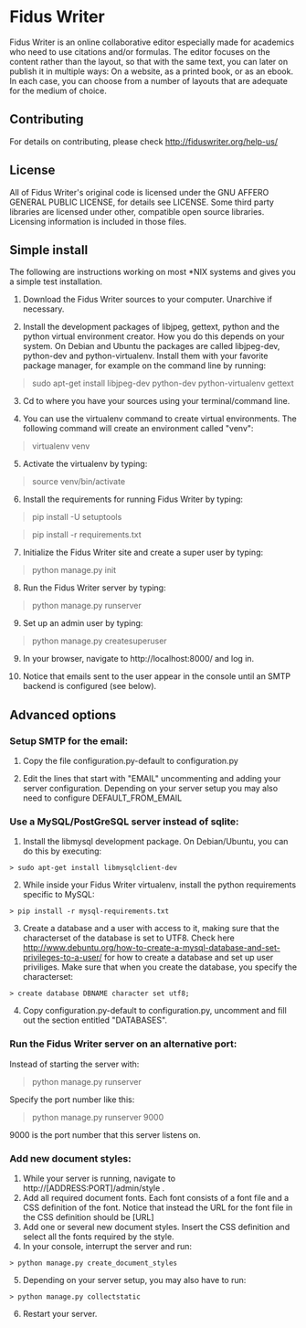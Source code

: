 Fidus Writer
===========

Fidus Writer is an online collaborative editor especially made for academics who need to use citations and/or formulas. The editor focuses on the content rather than the layout, so that with the same text, you can later on publish it in multiple ways: On a website, as a printed book, or as an ebook. In each case, you can choose from a number of layouts that are adequate for the medium of choice.


Contributing
----

For details on contributing, please check http://fiduswriter.org/help-us/


License
----

All of Fidus Writer's original code is licensed under the GNU AFFERO GENERAL PUBLIC LICENSE, for details see LICENSE. Some third party libraries are licensed under other, compatible open source libraries. Licensing information is included in those files.


Simple install
----


The following are instructions working on most *NIX systems and gives you a simple test installation.

1. Download the Fidus Writer sources to your computer. Unarchive if necessary.

2. Install the development packages of libjpeg, gettext, python and the python virtual environment creator. How you do this depends on your system. On Debian and Ubuntu the packages are called libjpeg-dev, python-dev and python-virtualenv. Install them with your favorite package manager, for example on the command line by running:

  > sudo apt-get install libjpeg-dev python-dev python-virtualenv gettext

3. Cd to where you have your sources using your terminal/command line.

4. You can use the virtualenv command to create virtual environments. The following command will create an environment called "venv":

  > virtualenv  venv

5. Activate the virtualenv by typing:

  > source venv/bin/activate

6. Install the requirements for running Fidus Writer by typing:

  > pip install -U setuptools

  > pip install -r requirements.txt

7. Initialize the Fidus Writer site and create a super user by typing:

  > python manage.py init

8. Run the Fidus Writer server by typing:

  > python manage.py runserver

9. Set up an admin user by typing:

  > python manage.py createsuperuser

9. In your browser, navigate to http://localhost:8000/ and log in.

10. Notice that emails sent to the user appear in the console until an SMTP backend is configured (see below).

Advanced options
----
### Setup SMTP for the email:

  1. Copy the file configuration.py-default to configuration.py

  2. Edit the lines that start with "EMAIL" uncommenting and adding your server configuration. Depending on your server setup you may also need to configure DEFAULT_FROM_EMAIL

### Use a MySQL/PostGreSQL server instead of sqlite:

  1. Install the libmysql development package. On Debian/Ubuntu, you can do this by executing:

    > sudo apt-get install libmysqlclient-dev

  2. While inside your Fidus Writer virtualenv, install the python requirements specific to MySQL:  

    > pip install -r mysql-requirements.txt

  3. Create a database and a user with access to it, making sure that the characterset of the database is set to UTF8. Check here http://www.debuntu.org/how-to-create-a-mysql-database-and-set-privileges-to-a-user/ for how to create a database and set up user priviliges. Make sure that when you create the database, you specify the characterset:

    > create database DBNAME character set utf8;

  4. Copy configuration.py-default to configuration.py, uncomment and fill out the section entitled "DATABASES".

### Run the Fidus Writer server on an alternative port:

  Instead of starting the server with:

  > python manage.py runserver

  Specify the port number like this:

  > python manage.py runserver 9000

  9000 is the port number that this server listens on.

### Add new document styles:

  1. While your server is running, navigate to http://[ADDRESS:PORT]/admin/style .
  2. Add all required document fonts. Each font consists of a font file and a CSS definition of the font. Notice that instead the URL for the font file in the CSS definition should be [URL]
  3. Add one or several new document styles. Insert the CSS definition and select all the fonts required by the style.
  4. In your console, interrupt the server and run:

    > python manage.py create_document_styles

  5. Depending on your server setup, you may also have to run:

    > python manage.py collectstatic

  6. Restart your server.
